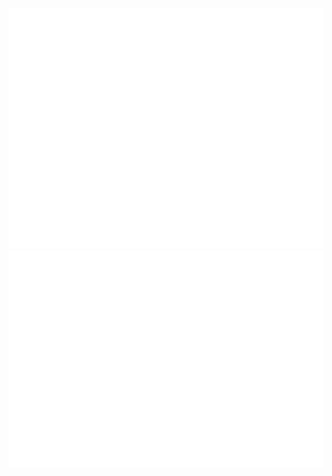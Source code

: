 ![xxx](https://github.com/perrornet/perrornet/blob/main/metrics.plugin.base.svg)
![](https://github.com/perrornet/perrornet/blob/main/metrics.plugin.isocalendar.svg)
